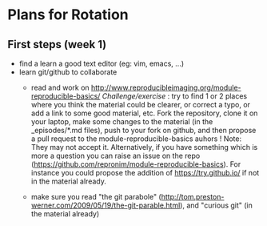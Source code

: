 # Plans for Rotation
## First steps (week 1)

* find a learn a good text editor (eg: vim, emacs, ...)
* learn git/github to collaborate 
	- read and work on http://www.reproducibleimaging.org/module-reproducible-basics/
	*Challenge/exercise* : try to find 1 or 2 places where you think the material could be clearer, or correct a typo, or add a link to some good material, etc. Fork the repository, clone it on your laptop, make some changes to the material (in the _episodes/*.md files), push to your fork on github, and then propose a pull request to the module-reproducible-basics auhors ! Note: They may not accept it. Alternatively, if you have something which is more a question you can raise an issue on the repo (https://github.com/repronim/module-reproducible-basics). For instance you could propose the addition of https://try.github.io/ if not in the material already. 
	
	- make sure you read "the git parabole" (http://tom.preston-werner.com/2009/05/19/the-git-parable.html), and "curious git" (in the material already)


